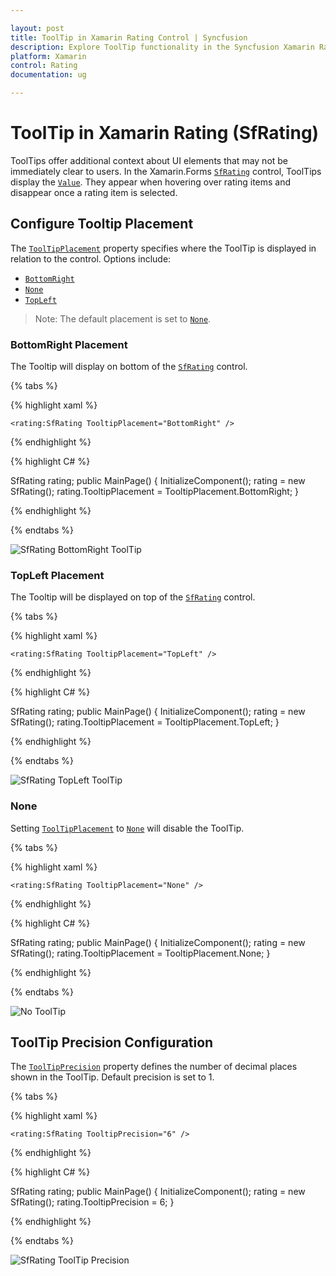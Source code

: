 ```yaml
---

layout: post
title: ToolTip in Xamarin Rating Control | Syncfusion
description: Explore ToolTip functionality in the Syncfusion Xamarin Rating (SfRating) control, including placement options and precision settings.
platform: Xamarin
control: Rating
documentation: ug

---
```


# ToolTip in Xamarin Rating (SfRating)

ToolTips offer additional context about UI elements that may not be immediately clear to users. In the Xamarin.Forms [`SfRating`](https://help.syncfusion.com/cr/xamarin/Syncfusion.SfRating.XForms.SfRating.html) control, ToolTips display the [`Value`](https://help.syncfusion.com/cr/xamarin/Syncfusion.SfRating.XForms.SfRating.html#Syncfusion_SfRating_XForms_SfRating_Value). They appear when hovering over rating items and disappear once a rating item is selected.

## Configure Tooltip Placement

The [`ToolTipPlacement`](https://help.syncfusion.com/cr/xamarin/Syncfusion.SfRating.XForms.SfRating.html#Syncfusion_SfRating_XForms_SfRating_TooltipPlacement) property specifies where the ToolTip is displayed in relation to the control. Options include:

- [`BottomRight`](https://help.syncfusion.com/cr/xamarin/Syncfusion.SfRating.XForms.TooltipPlacement.html#Syncfusion_SfRating_XForms_TooltipPlacement_BottomRight)
- [`None`](https://help.syncfusion.com/cr/xamarin/Syncfusion.SfRating.XForms.TooltipPlacement.html#Syncfusion_SfRating_XForms_TooltipPlacement_None)
- [`TopLeft`](https://help.syncfusion.com/cr/xamarin/Syncfusion.SfRating.XForms.TooltipPlacement.html#Syncfusion_SfRating_XForms_TooltipPlacement_TopLeft)

> Note: The default placement is set to [`None`](https://help.syncfusion.com/cr/xamarin/Syncfusion.SfRating.XForms.TooltipPlacement.html#Syncfusion_SfRating_XForms_TooltipPlacement_None).

### BottomRight Placement

The Tooltip will display on bottom of the [`SfRating`](https://help.syncfusion.com/cr/xamarin/Syncfusion.SfRating.XForms.SfRating.html) control.

{% tabs %}

{% highlight xaml %}

	<rating:SfRating TooltipPlacement="BottomRight" />
	
{% endhighlight %}

{% highlight C# %}

SfRating rating;
public MainPage()
{
    InitializeComponent();
    rating = new SfRating();
    rating.TooltipPlacement = TooltipPlacement.BottomRight;
}

{% endhighlight %}

{% endtabs %}

![SfRating BottomRight ToolTip](images/rightBottom.jpg)

### TopLeft Placement

The Tooltip will be displayed on top of the [`SfRating`](https://help.syncfusion.com/cr/xamarin/Syncfusion.SfRating.XForms.SfRating.html) control. 

{% tabs %}

{% highlight xaml %}

	<rating:SfRating TooltipPlacement="TopLeft" />
	
{% endhighlight %}

{% highlight C# %}

SfRating rating;
public MainPage()
{
    InitializeComponent();
    rating = new SfRating();
    rating.TooltipPlacement = TooltipPlacement.TopLeft;
}

{% endhighlight %} 

{% endtabs %}

![SfRating TopLeft ToolTip](images/topLeft.jpg)

### None

Setting [`ToolTipPlacement`](https://help.syncfusion.com/cr/xamarin/Syncfusion.SfRating.XForms.SfRating.html#Syncfusion_SfRating_XForms_SfRating_TooltipPlacement) to [`None`](https://help.syncfusion.com/cr/xamarin/Syncfusion.SfRating.XForms.TooltipPlacement.html#Syncfusion_SfRating_XForms_TooltipPlacement_None) will disable the ToolTip.

{% tabs %}

{% highlight xaml %}

	<rating:SfRating TooltipPlacement="None" />
	
{% endhighlight %}

{% highlight C# %}

SfRating rating;
public MainPage()
{
    InitializeComponent();
    rating = new SfRating();
    rating.TooltipPlacement = TooltipPlacement.None;
}

{% endhighlight %}

{% endtabs %}

![No ToolTip](images/null.jpg)

## ToolTip Precision Configuration
The [`ToolTipPrecision`](https://help.syncfusion.com/cr/xamarin/Syncfusion.SfRating.XForms.SfRating.html#Syncfusion_SfRating_XForms_SfRating_TooltipPrecision) property defines the number of decimal places shown in the ToolTip. Default precision is set to 1.

{% tabs %}

{% highlight xaml %}

	<rating:SfRating TooltipPrecision="6" />
	
{% endhighlight %}

{% highlight C# %}

SfRating rating;
public MainPage()
{
    InitializeComponent();
    rating = new SfRating();
    rating.TooltipPrecision = 6;
}

{% endhighlight %}

{% endtabs %}

![SfRating ToolTip Precision](images/toolTipPrecision.jpg)
